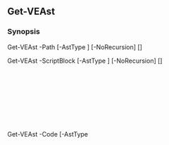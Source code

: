 Get-VEAst
---------

### Synopsis

Get-VEAst -Path <FileInfo> [-AstType <Object>] [-NoRecursion] [<CommonParameters>]

Get-VEAst -ScriptBlock <scriptblock> [-AstType <Object>] [-NoRecursion] [<CommonParameters>]

Get-VEAst -Code <string> [-AstType <Object>] [-NoRecursion] [<CommonParameters>]

---

### Description

---

### Parameters
#### **AstType**

|Type      |Required|Position|PipelineInput|
|----------|--------|--------|-------------|
|`[Object]`|false   |Named   |false        |

#### **Code**

|Type      |Required|Position|PipelineInput |
|----------|--------|--------|--------------|
|`[string]`|true    |Named   |true (ByValue)|

#### **NoRecursion**

|Type      |Required|Position|PipelineInput|
|----------|--------|--------|-------------|
|`[switch]`|false   |Named   |false        |

#### **Path**

|Type        |Required|Position|PipelineInput                 |Aliases |
|------------|--------|--------|------------------------------|--------|
|`[FileInfo]`|true    |Named   |true (ByValue, ByPropertyName)|FullName|

#### **ScriptBlock**

|Type           |Required|Position|PipelineInput |
|---------------|--------|--------|--------------|
|`[scriptblock]`|true    |Named   |true (ByValue)|

---

### Inputs
System.IO.FileInfo
System.Management.Automation.ScriptBlock
System.String

---

### Outputs
* [Object](https://learn.microsoft.com/en-us/dotnet/api/System.Object)

---

### Syntax
```PowerShell
syntaxItem
```
```PowerShell
----------
```
```PowerShell
{@{name=Get-VEAst; CommonParameters=True; parameter=System.Object[]}, @{name=Get-VEAst; CommonParameters=True; parameter=System.Object[]}, @{name=Get-VEAst; CommonPar…
```
